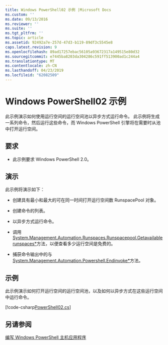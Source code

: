 ```yaml
---
title: Windows PowerShell02 示例 |Microsoft Docs
ms.custom: ''
ms.date: 09/13/2016
ms.reviewer: ''
ms.suite: ''
ms.tgt_pltfrm: ''
ms.topic: article
ms.assetid: 92492a7e-257d-47d3-b119-89df3c5545e8
caps.latest.revision: 9
ms.openlocfilehash: 89ad17257ebac56105a93672317a149515e80d32
ms.sourcegitcommit: e7445ba8203da304286c591ff513900ad1c244a4
ms.translationtype: MT
ms.contentlocale: zh-CN
ms.lasthandoff: 04/23/2019
ms.locfileid: "62082509"
---
```

# <a name="windows-powershell02-sample"></a>Windows PowerShell02 示例

此示例演示如何使用运行空间的运行空间池以异步方式运行命令。 此示例将生成一系列命令，然后运行这些命令，而 Windows PowerShell 引擎将在需要时从池中打开运行空间。

## <a name="requirements"></a>要求

- 此示例要求 Windows PowerShell 2.0。

## <a name="demonstrates"></a>演示

此示例将演示如下：

- 创建具有最小和最大的可在同一时间打开运行空间数 RunspacePool 对象。

- 创建命令的列表。

- 以异步方式运行命令。

- 调用[System.Management.Automation.Runspaces.Runspacepool.Getavailablerunspaces*](/dotnet/api/System.Management.Automation.Runspaces.RunspacePool.GetAvailableRunspaces)方法，以便查看多少运行空间是免费的。

- 捕获命令输出中的与[System.Management.Automation.Powershell.Endinvoke*](/dotnet/api/System.Management.Automation.PowerShell.EndInvoke)方法。

## <a name="example"></a>示例

此示例演示如何打开运行空间的运行空间池，以及如何以异步方式在这些运行空间中运行命令。

[!code-csharp[PowerShell02.cs](../../powershell-sdk-samples/SDK-2.0/csharp/PowerShell02/PowerShell02.cs#L11-L96 "PowerShell02.cs")]

## <a name="see-also"></a>另请参阅

[编写 Windows PowerShell 主机应用程序](./writing-a-windows-powershell-host-application.md)